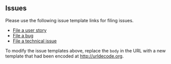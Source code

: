 
## Issues
Please use the following issue template links for filing issues.
- [File a user story](https://github.com/tangerine-community/tangerine/issues/new?title=As+a+%5brole%5d+I+want+to+%5baction%5d+in+order+to+%5bobjective%5d&labels=user%20story&body=%23%23+Tasks%0d%0a*+%5b+%5d+Code%0d%0a*+%5b+%5d+Unit+tests%0d%0a*+%5b+%5d+Documentation%0d%0a*+%5b+%5d+Integration+Tests%0d%0a%0d%0a%23%23+Acceptance+criteria%0d%0a-+...)
- [File a bug](https://github.com/tangerine-community/tangerine/issues/new?title=I+expected+%5bexpected+behavior%5d+but+I+get+%5bactual+behavior%5d&labels=bug&body=%23%23+Expected+behavior%0d%0a%0d%0a%23%23+Actual+behavior%0d%0a%0d%0a%23%23+Steps+to+reproduce+the+behavior)
- [File a technical issue](https://github.com/tangerine-community/tangerine/issues/new?labels=technical&body=)

To modify the issue templates above, replace the `body` in the URL with a new template that had been encoded at http://urldecode.org.
